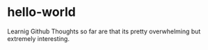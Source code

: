 # hello-world
Learnig Github
Thoughts so far are that its pretty overwhelming but extremely interesting.
